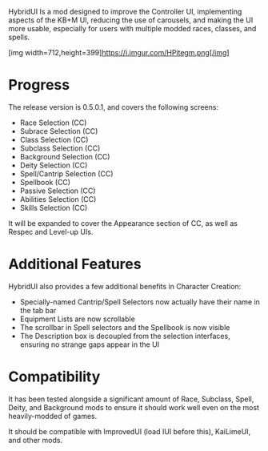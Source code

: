 HybridUI Is a mod designed to improve the Controller UI, implementing aspects of the KB+M UI, reducing the use of carousels, and making the UI more usable, especially for users with multiple modded races, classes, and spells.

[img width=712,height=399]https://i.imgur.com/HPitegm.png[/img]

# Progress
The release version is 0.5.0.1, and covers the following screens:
- Race Selection (CC)
- Subrace Selection (CC)
- Class Selection (CC)
- Subclass Selection (CC)
- Background Selection (CC)
- Deity Selection (CC)
- Spell/Cantrip Selection (CC)
- Spellbook (CC)
- Passive Selection (CC)
- Abilities Selection (CC)
- Skills Selection (CC)

It will be expanded to cover the Appearance section of CC, as well as Respec and Level-up UIs.

# Additional Features
HybridUI also provides a few additional benefits in Character Creation:
- Specially-named Cantrip/Spell Selectors now actually have their name in the tab bar
- Equipment Lists are now scrollable
- The scrollbar in Spell selectors and the Spellbook is now visible
- The Description box is decoupled from the selection interfaces, ensuring no strange gaps appear in the UI

# Compatibility
It has been tested alongside a significant amount of Race, Subclass, Spell, Deity, and Background mods to ensure it should work well even on the most heavily-modded of games.

It should be compatible with ImprovedUI (load IUI before this), KaiLimeUI, and other mods.